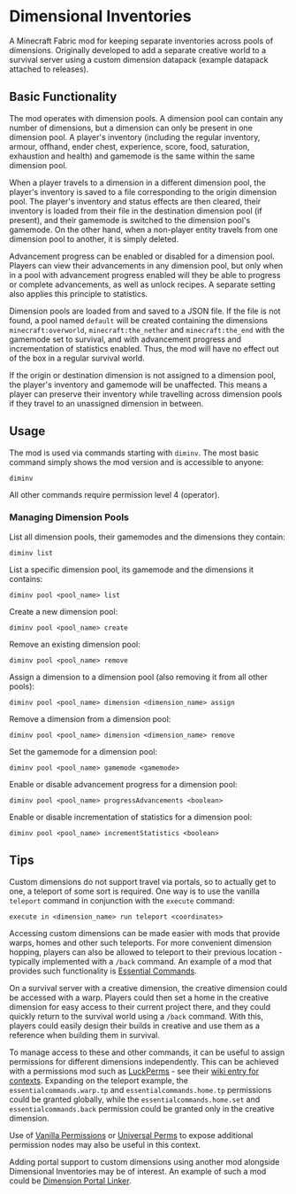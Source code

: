 # Dimensional Inventories

A Minecraft Fabric mod for keeping separate inventories across pools of dimensions. Originally developed to add a separate creative world to a survival server using a custom dimension datapack (example datapack attached to releases).

## Basic Functionality

The mod operates with dimension pools. A dimension pool can contain any number of dimensions, but a dimension can only be present in one dimension pool. A player's inventory (including the regular inventory, armour, offhand, ender chest, experience, score, food, saturation, exhaustion and health) and gamemode is the same within the same dimension pool. 

When a player travels to a dimension in a different dimension pool, the player's inventory is saved to a file corresponding to the origin dimension pool. The player's inventory and status effects are then cleared, their inventory is loaded from their file in the destination dimension pool (if present), and their gamemode is switched to the dimension pool's gamemode. On the other hand, when a non-player entity travels from one dimension pool to another, it is simply deleted.

Advancement progress can be enabled or disabled for a dimension pool. Players can view their advancements in any dimension pool, but only when in a pool with advancement progress enabled will they be able to progress or complete advancements, as well as unlock recipes. A separate setting also applies this principle to statistics.

Dimension pools are loaded from and saved to a JSON file. If the file is not found, a pool named `default` will be created containing the dimensions `minecraft:overworld`, `minecraft:the_nether` and `minecraft:the_end` with the gamemode set to survival, and with advancement progress and incrementation of statistics enabled. Thus, the mod will have no effect out of the box in a regular survival world.

If the origin or destination dimension is not assigned to a dimension pool, the player's inventory and gamemode will be unaffected. This means a player can preserve their inventory while travelling across dimension pools if they travel to an unassigned dimension in between.

## Usage

The mod is used via commands starting with `diminv`. The most basic command simply shows the mod version and is accessible to anyone:

```
diminv
```

All other commands require permission level 4 (operator).

### Managing Dimension Pools

List all dimension pools, their gamemodes and the dimensions they contain:
```
diminv list
```

List a specific dimension pool, its gamemode and the dimensions it contains:
```
diminv pool <pool_name> list
```

Create a new dimension pool:
```
diminv pool <pool_name> create
```

Remove an existing dimension pool:
```
diminv pool <pool_name> remove
```

Assign a dimension to a dimension pool (also removing it from all other pools):
```
diminv pool <pool_name> dimension <dimension_name> assign
```

Remove a dimension from a dimension pool:
```
diminv pool <pool_name> dimension <dimension_name> remove
```

Set the gamemode for a dimension pool:
```
diminv pool <pool_name> gamemode <gamemode>
```

Enable or disable advancement progress for a dimension pool:
```
diminv pool <pool_name> progressAdvancements <boolean>
```

Enable or disable incrementation of statistics for a dimension pool:
```
diminv pool <pool_name> incrementStatistics <boolean>
```

## Tips

Custom dimensions do not support travel via portals, so to actually get to one, a teleport of some sort is required. One way is to use the vanilla `teleport` command in conjunction with the `execute` command:
```
execute in <dimension_name> run teleport <coordinates>
```

Accessing custom dimensions can be made easier with mods that provide warps, homes and other such teleports. For more convenient dimension hopping, players can also be allowed to teleport to their previous location - typically implemented with a `/back` command. An example of a mod that provides such functionality is [Essential Commands](https://modrinth.com/mod/essential-commands).

On a survival server with a creative dimension, the creative dimension could be accessed with a warp. Players could then set a home in the creative dimension for easy access to their current project there, and they could quickly return to the survival world using a `/back` command. With this, players could easily design their builds in creative and use them as a reference when building them in survival.

To manage access to these and other commands, it can be useful to assign permissions for different dimensions independently. This can be achieved with a permissions mod such as [LuckPerms](https://modrinth.com/mod/luckperms) - see their [wiki entry for contexts](https://luckperms.net/wiki/Context). Expanding on the teleport example, the `essentialcommands.warp.tp` and `essentialcommands.home.tp` permissions could be granted globally, while the `essentialcommands.home.set` and  `essentialcommands.back` permission could be granted only in the creative dimension.

Use of [Vanilla Permissions](https://modrinth.com/mod/vanilla-permissions) or [Universal Perms](https://modrinth.com/mod/universal-perms) to expose additional permission nodes may also be useful in this context.

Adding portal support to custom dimensions using another mod alongside Dimensional Inventories may be of interest. An example of such a mod could be [Dimension Portal Linker](https://github.com/Encrypted-Thoughts/DimensionPortalLinker/).
